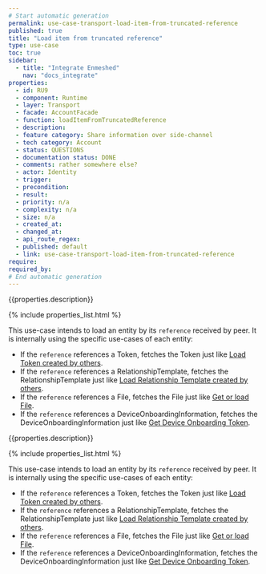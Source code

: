 ```yaml
---
# Start automatic generation
permalink: use-case-transport-load-item-from-truncated-reference
published: true
title: "Load item from truncated reference"
type: use-case
toc: true
sidebar:
  - title: "Integrate Enmeshed"
    nav: "docs_integrate"
properties:
  - id: RU9
  - component: Runtime
  - layer: Transport
  - facade: AccountFacade
  - function: loadItemFromTruncatedReference
  - description:
  - feature category: Share information over side-channel
  - tech category: Account
  - status: QUESTIONS
  - documentation status: DONE
  - comments: rather somewhere else?
  - actor: Identity
  - trigger:
  - precondition:
  - result:
  - priority: n/a
  - complexity: n/a
  - size: n/a
  - created_at:
  - changed_at:
  - api_route_regex:
  - published: default
  - link: use-case-transport-load-item-from-truncated-reference
require:
required_by:
# End automatic generation
---
```


{{properties.description}}

{% include properties_list.html %}

This use-case intends to load an entity by its `reference` received by peer. It is internally using the specific use-cases of each entity:

- If the `reference` references a Token, fetches the Token just like [Load Token created by others](use-case-transport-load-token-created-by-others.md).
- If the `reference` references a RelationshipTemplate, fetches the RelationshipTemplate just like [Load Relationship Template created by others](use-case-transport-load-relationship-template-created-by-others.md).
- If the `reference` references a File, fetches the File just like [Get or load File](use-case-transport-get-or-load-file.md).
- If the `reference` references a DeviceOnboardingInformation, fetches the DeviceOnboardingInformation just like [Get Device Onboarding Token](use-case-transport-get-device-onboarding-token.md).

{{properties.description}}

{% include properties_list.html %}

This use-case intends to load an entity by its `reference` received by peer. It is internally using the specific use-cases of each entity:

- If the `reference` references a Token, fetches the Token just like [Load Token created by others](use-case-transport-load-token-created-by-others.md).
- If the `reference` references a RelationshipTemplate, fetches the RelationshipTemplate just like [Load Relationship Template created by others](use-case-transport-load-relationship-template-created-by-others.md).
- If the `reference` references a File, fetches the File just like [Get or load File](use-case-transport-get-or-load-file.md).
- If the `reference` references a DeviceOnboardingInformation, fetches the DeviceOnboardingInformation just like [Get Device Onboarding Token](use-case-transport-get-device-onboarding-token.md).
